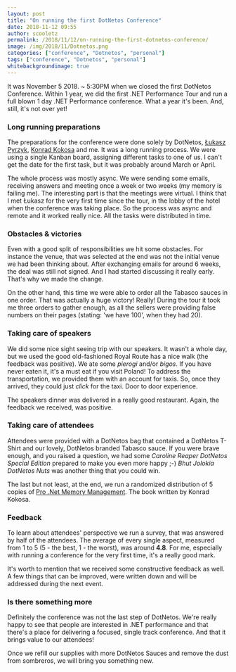 ```yaml
---
layout: post
title: "On running the first DotNetos Conference"
date: 2018-11-12 09:55
author: scooletz
permalink: /2018/11/12/on-running-the-first-dotnetos-conference/
image: /img/2018/11/Dotnetos.png
categories: ["conference", "Dotnetos", "personal"]
tags: ["conference", "Dotnetos", "personal"]
whitebackgroundimage: true
---
```


It was November 5 2018. ~ 5:30PM when we closed the first DotNetos Conference. Within 1 year, we did the first .NET Performance Tour and run a full blown 1 day .NET Performance conference. What a year it's been. And, still, it's not over yet!

### Long running preparations

The preparations for the conference were done solely by DotNetos, [Łukasz Pyrzyk](https://twitter.com/lukaszpyrzyk/), [Konrad Kokosa](https://twitter.com/konradkokosa/) and me. It was a long running process. We were using a single Kanban board, assigning different tasks to one of us. I can't get the date for the first task, but it was probably around March or April.

The whole process was mostly async. We were sending some emails, receiving answers and meeting once a week or two weeks (my memory is failing me). The interesting part is that the meetings were virtual. I think that I met Łukasz for the very first time since the tour, in the lobby of the hotel when the conference was taking place. So the process was async and remote and it worked really nice. All the tasks were distributed in time.

### Obstacles & victories

Even with a good split of responsibilities we hit some obstacles. For instance the venue, that was selected at the end was not the initial venue we had been thinking about. After exchanging emails for around 6 weeks, the deal was still not signed. And I had started discussing it really early. That's why we made the change.

On the other hand, this time we were able to order all the Tabasco sauces in one order. That was actually a huge victory! Really! During the tour it took me three orders to gather enough, as all the sellers were providing false numbers on their pages (stating: 'we have 100', when they had 20).

### Taking care of speakers

We did some nice sight seeing trip with our speakers. It wasn't a whole day, but we used the good old-fashioned Royal Route has a nice walk (the feedback was positive). We ate some *pierogi* and/or *bigos*. If you have never eaten it, it's a must eat if you visit Poland! To address the transportation, we provided them with an account for taxis. So, once they arrived, they could just *click* for the taxi. Door to door experience.

The speakers dinner was delivered in a really good restaurant. Again, the feedback we received, was positive.

### Taking care of attendees

Attendees were provided with a DotNetos bag that contained a DotNetos T-Shirt and our lovely, DotNetos branded Tabasco sauce. If you were brave enough, and you raised a question, we had some *Caroline Reaper DotNetos Special Edition* prepared to make you even more happy ;-) *Bhut Jolokia DotNetos Nuts* was another thing that you could win.

The last but not least, at the end, we run a randomized distribution of 5 copies of [Pro .Net Memory Management](https://prodotnetmemory.com/). The book written by Konrad Kokosa.

### Feedback

To learn about attendees' perspective we run a survey, that was answered by half of the attendees. The average of every single aspect, measured from 1 to 5 (5 - the best, 1 - the worst), was around **4.8**. For me, especially with running a conference for the very first time, it's a really good mark.

It's worth to mention that we received some constructive feedback as well. A few things that can be improved, were written down and will be addressed during the next event.

### Is there something more

Definitely the conference was not the last step of DotNetos. We're really happy to see that people are interested in .NET performance and that there's a place for delivering a focused, single track conference. And that it brings value to our attendees!

Once we refill our supplies with more DotNetos Sauces and remove the dust from sombreros, we will bring you something new.
